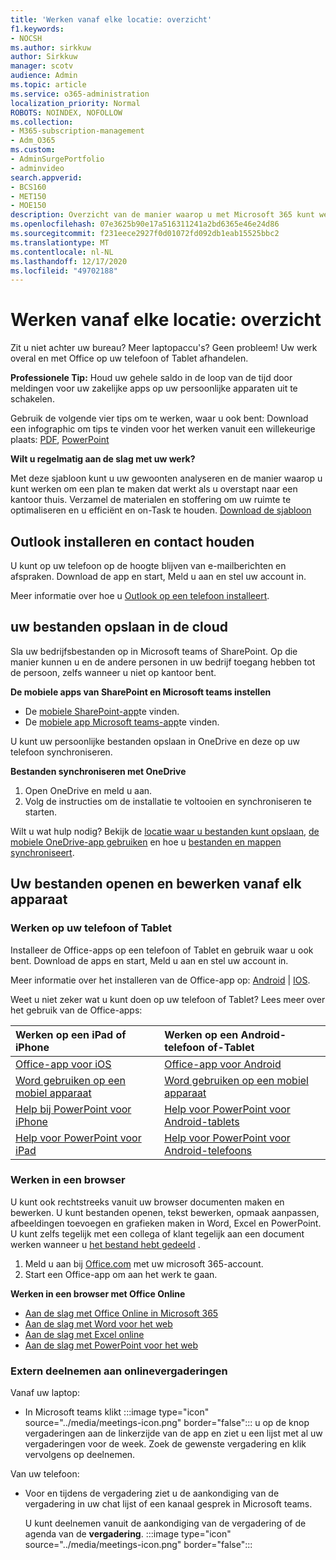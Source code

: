 ```yaml
---
title: 'Werken vanaf elke locatie: overzicht'
f1.keywords:
- NOCSH
ms.author: sirkkuw
author: Sirkkuw
manager: scotv
audience: Admin
ms.topic: article
ms.service: o365-administration
localization_priority: Normal
ROBOTS: NOINDEX, NOFOLLOW
ms.collection:
- M365-subscription-management
- Adm_O365
ms.custom:
- AdminSurgePortfolio
- adminvideo
search.appverid:
- BCS160
- MET150
- MOE150
description: Overzicht van de manier waarop u met Microsoft 365 kunt werken vanaf elke locatie.
ms.openlocfilehash: 07e3625b90e17a516311241a2bd6365e46e24d86
ms.sourcegitcommit: f231eece2927f0d01072fd092db1eab15525bbc2
ms.translationtype: MT
ms.contentlocale: nl-NL
ms.lasthandoff: 12/17/2020
ms.locfileid: "49702188"
---
```

# <a name="work-from-anywhere---overview"></a>Werken vanaf elke locatie: overzicht

Zit u niet achter uw bureau? Meer laptopaccu's? Geen probleem! Uw werk overal en met Office op uw telefoon of Tablet afhandelen.

**Professionele Tip:** Houd uw gehele saldo in de loop van de tijd door meldingen voor uw zakelijke apps op uw persoonlijke apparaten uit te schakelen.

Gebruik de volgende vier tips om te werken, waar u ook bent: Download een infographic om tips te vinden voor het werken vanuit een willekeurige plaats: [PDF](https://go.microsoft.com/fwlink/?linkid=2079451), [PowerPoint](https://go.microsoft.com/fwlink/?linkid=2079455)

**Wilt u regelmatig aan de slag met uw werk?**

Met deze sjabloon kunt u uw gewoonten analyseren en de manier waarop u kunt werken om een plan te maken dat werkt als u overstapt naar een kantoor thuis. Verzamel de materialen en stoffering om uw ruimte te optimaliseren en u efficiënt en on-Task te houden. [Download de sjabloon](https://templates.office.com/EN-US/work-from-home-checklist-TM77989015)

## <a name="install-outlook-and-keep-in-touch"></a>Outlook installeren en contact houden

U kunt op uw telefoon op de hoogte blijven van e-mailberichten en afspraken. Download de app en start, Meld u aan en stel uw account in.

Meer informatie over hoe u [Outlook op een telefoon installeert](https://support.microsoft.com/office/647909af-560f-4977-ae45-3b45ad9e8236).

## <a name="save-your-files-to-the-cloud"></a>uw bestanden opslaan in de cloud

Sla uw bedrijfsbestanden op in Microsoft teams of SharePoint. Op die manier kunnen u en de andere personen in uw bedrijf toegang hebben tot de persoon, zelfs wanneer u niet op kantoor bent.

**De mobiele apps van SharePoint en Microsoft teams instellen**

- De [mobiele SharePoint-app](https://support.microsoft.com/office/539608ac-4725-455e-aea0-9ca1f769849f)te vinden.
- De [mobiele app Microsoft teams-app](https://support.microsoft.com/office/set-up-your-teams-mobile-apps-1ba8dce3-1122-47f4-8db6-00a4f93117e8)te vinden.

U kunt uw persoonlijke bestanden opslaan in OneDrive en deze op uw telefoon synchroniseren.

**Bestanden synchroniseren met OneDrive**

1. Open OneDrive en meld u aan.
1. Volg de instructies om de installatie te voltooien en synchroniseren te starten.

Wilt u wat hulp nodig? Bekijk de [locatie waar u bestanden kunt opslaan](https://support.microsoft.com/office/c7c20284-bc94-47f4-9728-d28e9daf0790), [de mobiele OneDrive-app gebruiken](https://support.microsoft.com/office/448d4051-3a43-4d2e-b1d8-de0aa03c069e) en hoe u [bestanden en mappen synchroniseert](https://support.microsoft.com/office/d9262485-9bf8-4ceb-bac2-e83f68cb6a97).

## <a name="open-and-edit-your-files-from-any-device"></a>Uw bestanden openen en bewerken vanaf elk apparaat

### <a name="work-on-your-phone-or-tablet"></a>Werken op uw telefoon of Tablet

Installeer de Office-apps op een telefoon of Tablet en gebruik waar u ook bent. Download de apps en start, Meld u aan en stel uw account in.

Meer informatie over het installeren van de Office-app op: [Android](https://support.microsoft.com/office/647909af-560f-4977-ae45-3b45ad9e8236)  |  [IOS](https://support.microsoft.com/office/d1ad9f23-0fa3-4cf1-bf26-ff35336fd343).

Weet u niet zeker wat u kunt doen op uw telefoon of Tablet? Lees meer over het gebruik van de Office-apps:

| Werken op een iPad of iPhone| Werken op een Android-telefoon of-Tablet| 
| :------------------- | :------------------- |
| [Office-app voor iOS](https://support.microsoft.com/office/microsoft-office-app-for-ios-c8880c05-883a-46b6-ad32-9bffa31228d0)  | [Office-app voor Android](https://support.microsoft.com/en-us/office/microsoft-office-app-for-android-0383d031-a1c6-46c9-b734-53cd1d22765b)| 
| [Word gebruiken op een mobiel apparaat](https://support.microsoft.com/office/93446a8c-3809-4227-902c-11f11ebe8c2a)|[Word gebruiken op een mobiel apparaat](https://support.microsoft.com/office/93446a8c-3809-4227-902c-11f11ebe8c2a)| 
| [Help bij PowerPoint voor iPhone](https://support.microsoft.com/office/powerpoint-for-iphone-help-754fcb37-783b-4e8a-afca-edb900221b8b)|[Help voor PowerPoint voor Android-tablets](https://support.microsoft.com/office/2ada1d22-3784-4943-bc47-9d1ede42875c)| 
| [Help voor PowerPoint voor iPad](https://support.microsoft.com/office/powerpoint-for-ipad-help-b75ce3bb-03e3-46df-a792-647573fef84a)|[Help voor PowerPoint voor Android-telefoons](https://support.microsoft.com/office/f6714e00-0ee2-48d1-bd3d-e1997565861f)| 

### <a name="work-in-a-browser"></a>Werken in een browser

U kunt ook rechtstreeks vanuit uw browser documenten maken en bewerken. U kunt bestanden openen, tekst bewerken, opmaak aanpassen, afbeeldingen toevoegen en grafieken maken in Word, Excel en PowerPoint. U kunt zelfs tegelijk met een collega of klant tegelijk aan een document werken wanneer u [het bestand hebt gedeeld](https://support.microsoft.com/office/6725104a-6df7-4778-99c4-c06217dffecc) .

1. Meld u aan bij [Office.com](https://office.com) met uw microsoft 365-account.
1. Start een Office-app om aan het werk te gaan.

**Werken in een browser met Office Online**

- [Aan de slag met Office Online in Microsoft 365](https://support.microsoft.com/office/5622c7c9-721d-4b3d-8cb9-a7276c2470e5)
- [Aan de slag met Word voor het web](https://support.microsoft.com/office/b406a6f9-341e-45f2-b9ac-ed85b6f7b8f6)
- [Aan de slag met Excel online](https://support.microsoft.com/office/63b50461-38c4-4c93-a17e-36998be0e3d0)
- [Aan de slag met PowerPoint voor het web](https://support.microsoft.com/office/21360025-7eef-4173-9d7c-08281d55f64a)

### <a name="join-online-meetings-remotely"></a>Extern deelnemen aan onlinevergaderingen

Vanaf uw laptop:

- In Microsoft teams klikt  :::image type="icon" source="../media/meetings-icon.png" border="false"::: u op de knop vergaderingen aan de linkerzijde van de app en ziet u een lijst met al uw vergaderingen voor de week. Zoek de gewenste vergadering en klik vervolgens op deelnemen.

Van uw telefoon:

- Voor en tijdens de vergadering ziet u de aankondiging van de vergadering in uw chat lijst of een kanaal gesprek in Microsoft teams.

    U kunt deelnemen vanuit de aankondiging van de vergadering of de agenda van de **vergadering**. :::image type="icon" source="../media/meetings-icon.png" border="false":::
